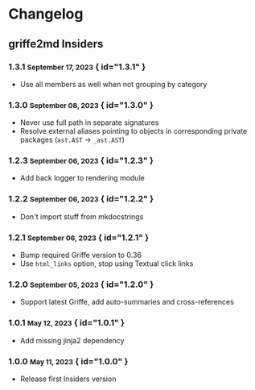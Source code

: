 # Changelog

## griffe2md Insiders

### 1.3.1 <small>September 17, 2023</small> { id="1.3.1" }

- Use all members as well when not grouping by category

### 1.3.0 <small>September 08, 2023</small> { id="1.3.0" }

- Never use full path in separate signatures
- Resolve external aliases pointing to objects in corresponding private packages (`ast.AST` -> `_ast.AST`)

### 1.2.3 <small>September 06, 2023</small> { id="1.2.3" }

- Add back logger to rendering module

### 1.2.2 <small>September 06, 2023</small> { id="1.2.2" }

- Don't import stuff from mkdocstrings

### 1.2.1 <small>September 06, 2023</small> { id="1.2.1" }

- Bump required Griffe version to 0.36
- Use `html_links` option, stop using Textual click links

### 1.2.0 <small>September 05, 2023</small> { id="1.2.0" }

- Support latest Griffe, add auto-summaries and cross-references

### 1.0.1 <small>May 12, 2023</small> { id="1.0.1" }

- Add missing jinja2 dependency

### 1.0.0 <small>May 11, 2023</small> { id="1.0.0" }

- Release first Insiders version
